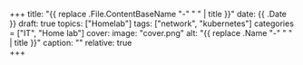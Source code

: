 +++
title: "{{ replace .File.ContentBaseName "-" " " | title }}"
date: {{ .Date }}
draft: true
topics: ["Homelab"]
tags: ["network", "kubernetes"]
categories = ["IT", "Home lab"]
cover:
  image: "cover.png"
  alt: "{{ replace .Name "-" " " | title }}"
  caption: ""
  relative: true  
+++